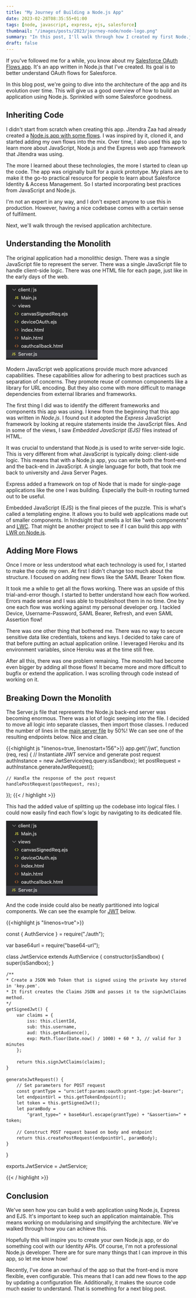```yaml
---
title: "My Journey of Building a Node.js App"
date: 2023-02-28T08:35:55+01:00
tags: [node, javascript, express, ejs, salesforce]
thumbnail: "/images/posts/2023/journey-node/node-logo.png"
summary: "In this post, I'll walk through how I created my first Node.js app. I'll talk about adopting an existing app and how I rearchitected it."
draft: false
---
```


If you've followed me for a while, you know about my [Salesforce OAuth Flows app](https://github.com/NVandenBossche/salesforce-iam-flows). It's an app written in Node.js that I've created. Its goal is to better understand OAuth flows for Salesforce.

In this blog post, we're going to dive into the architecture of the app and its evolution over time. This will give us a good overview of how to build an application using Node.js. Sprinkled with some Salesforce goodness.

## Inheriting Code

I didn't start from scratch when creating this app. Jitendra Zaa had already created a [Node.js app with some flows](https://github.com/JitendraZaa/OAuthFlows). I was inspired by it, cloned it, and started adding my own flows into the mix. Over time, I also used this app to learn more about JavaScript, Node.js and the Express web app framework that Jitendra was using.

The more I learned about these technologies, the more I started to clean up the code. The app was originally built for a quick prototype. My plans are to make it the go-to practical resource for people to learn about Salesforce Identity & Access Management. So I started incorporating best practices from JavaScript and Node.js.

I'm not an expert in any way, and I don't expect anyone to use this in production. However, having a nice codebase comes with a certain sense of fulfilment.

Next, we'll walk through the revised application architecture.

## Understanding the Monolith

The original application had a monolithic design. There was a single JavaScript file to represent the server. There was a single JavaScript file to handle client-side logic. There was one HTML file for each page, just like in the early days of the web.

![A screenshot of the original structure of the architecture. It shows monolithic files.](/images/posts/2023/journey-node/original-structure.jpg)

Modern JavaScript web applications provide much more advanced capabilities. These capabilities allow for adhering to best practices such as separation of concerns. They promote reuse of common components like a library for URL encoding. But they also come with more difficult to manage dependencies from external libraries and frameworks.

The first thing I did was to identify the different frameworks and components this app was using. I knew from the beginning that this app was written in _Node.js_. I found out it adopted the _Express_ JavaScript framework by looking at require statements inside the JavaScript files. And in some of the views, I saw _Embedded JavaScript (EJS)_ files instead of HTML.

It was crucial to understand that Node.js is used to write server-side logic. This is very different from what JavaScript is typically doing: client-side logic. This means that with a Node.js app, you can write both the front-end and the back-end in JavaScript. A single language for both, that took me back to university and Java Server Pages.

Express added a framework on top of Node that is made for single-page applications like the one I was building. Especially the built-in routing turned out to be useful.

Embedded JavaScript (EJS) is the final pieces of the puzzle. This is what's called a templating engine. It allows you to build web applications made out of smaller components. In hindsight that smells a lot like "web components" and [LWC](https://lwc.dev/). That might be another project to see if I can build this app with [LWR on Node.js](https://developer.salesforce.com/docs/platform/lwr/guide).

## Adding More Flows

Once I more or less understood what each technology is used for, I started to make the code my own. At first I didn't change too much about the structure. I focused on adding new flows like the SAML Bearer Token flow.

It took me a while to get all the flows working. There was an upside of this trial-and-error though. I started to better understand how each flow worked. Errors made sense and I was able to troubleshoot them in no time. One by one each flow was working against my personal developer org. I tackled Device, Username-Password, SAML Bearer, Refresh, and even SAML Assertion flow!

There was one other thing that bothered me. There was no way to secure sensitive data like credentials, tokens and keys. I decided to take care of that before putting an actual application online. I leveraged Heroku and its environment variables, since Heroku was at the time still free.

After all this, there was one problem remaining. The monolith had become even bigger by adding all those flows! It became more and more difficult to bugfix or extend the application. I was scrolling through code instead of working on it.

## Breaking Down the Monolith

The Server.js file that represents the Node.js back-end server was becoming enormous. There was a lot of logic seeping into the file. I decided to move all logic into separate classes, then import those classes. I reduced the number of lines in the [main server file](https://github.com/NVandenBossche/salesforce-iam-flows/blob/v1.0/Server.js) by 50%! We can see one of the resulting endpoints below. Nice and clean.

<!-- {{< gist NVandenBossche c083f047c494d57842ffa59c4a96675c "Server.js" >}} -->

{{<highlight js "linenos=true, linenostart=156">}}
app.get('/jwt', function (req, res) {
// Instantiate JWT service and generate post request
authInstance = new JwtService(req.query.isSandbox);
let postRequest = authInstance.generateJwtRequest();

    // Handle the response of the post request
    handlePostRequest(postRequest, res);

});
{{< / highlight >}}

This had the added value of splitting up the codebase into logical files. I could now easily find each flow's logic by navigating to its dedicated file.

![A screenshot of the revised structure of the architecture. It shows modularised files.](/images/posts/2023/journey-node/original-structure.jpg)

And the code inside could also be neatly partitioned into logical components. We can see the example for [JWT](https://github.com/NVandenBossche/salesforce-iam-flows/blob/v1.0/services/jwt.js) below.

{{<highlight js "linenos=true">}}

const { AuthService } = require("./auth");

var base64url = require("base64-url");

class JwtService extends AuthService {
constructor(isSandbox) {
super(isSandbox);
}

    /**
    * Create a JSON Web Token that is signed using the private key stored in 'key.pem'.
    * It first creates the Claims JSON and passes it to the signJwtClaims method.
    */
    getSignedJwt() {
        var claims = {
            iss: this.clientId,
            sub: this.username,
            aud: this.getAudience(),
            exp: Math.floor(Date.now() / 1000) + 60 * 3, // valid for 3 minutes
        };

        return this.signJwtClaims(claims);
    }

    generateJwtRequest() {
        // Set parameters for POST request
        const grantType = "urn:ietf:params:oauth:grant-type:jwt-bearer";
        let endpointUrl = this.getTokenEndpoint();
        let token = this.getSignedJwt();
        let paramBody =
            "grant_type=" + base64url.escape(grantType) + "&assertion=" + token;

        // Construct POST request based on body and endpoint
        return this.createPostRequest(endpointUrl, paramBody);
    }

}

exports.JwtService = JwtService;

{{< / highlight >}}

## Conclusion

We've seen how you can build a web application using Node.js, Express and EJS. It's important to keep such an application maintainable. This means working on modularising and simplifying the architecture. We've walked through how you can achieve this.

Hopefully this will inspire you to create your own Node.js app, or do something cool with our Identity APIs. Of course, I'm not a professional Node.js developer. There are for sure many things that I can improve in this app, so let me know how!

Recently, I've done an overhaul of the app so that the front-end is more flexible, even configurable. This means that I can add new flows to the app by updating a configuration file. Additionally, it makes the source code much easier to understand. That is something for a next blog post.
